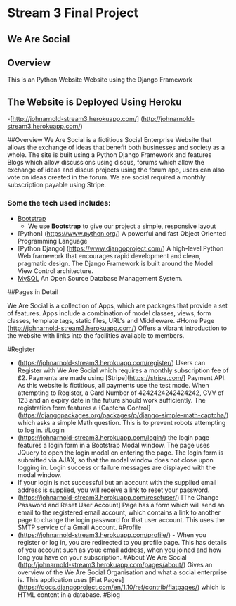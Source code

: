 # Stream 3 Final Project

## We Are Social
 
## Overview
 
This is an Python Website Website using the Django Framework
## The Website is Deployed Using Heroku
-[http://johnarnold-stream3.herokuapp.com/] (http://johnarnold-stream3.herokuapp.com/)

##Overview
We Are Social is a fictitious Social Enterprise Website that allows the exchange of ideas that benefit both businesses and society as a whole.  The site is built using a Python Django Framework and features Blogs which allow discussions using disqus, forums which allow the exchange of ideas and discus projects using the forum app, users can also vote on ideas created in the forum.
We are social required a monthly subscription payable using Stripe.
 
### Some the tech used includes:
- [Bootstrap](http://getbootstrap.com/)
    - We use **Bootstrap** to give our project a simple, responsive layout
- [Python] (https://www.python.org/) A powerful and fast Object Oriented Programming Language
- [Python Django] (https://www.djangoproject.com/) A high-level Python Web framework that encourages rapid development and clean, pragmatic design.  The Django Framework is built around the Model View Control architecture.
- [MySQL](https://www.mysql.com/) An Open Source Database Management System.


##Pages in Detail

We Are Social is a collection of Apps, which are packages that provide a set of features.  Apps include a combination of model classes, views, form classes, template tags, static files, URL's and Middleware.
#Home Page
(http://johnarnold-stream3.herokuapp.com/) Offers a vibrant introduction to the website with links into the facilities available to members.

#Register
- (https://johnarnold-stream3.herokuapp.com/register/) Users can Register with We Are Social which requires a monthly subscription fee of £2.
Payments are made using [Stripe](https://stripe.com/] Payment API.  As this website is fictitious, all payments use the test mode.  When attempting to Register, a Card Number of 4242424242424242, CVV of 123 and an expiry date in the future should work sufficiently.
The registration form features a {Captcha Control](https://djangopackages.org/packages/p/django-simple-math-captcha/) which asks a simple Math question.  This is to prevent robots attempting to log in.
#Login
- (https://johnarnold-stream3.herokuapp.com/login/) the login page features a login form in a Bootstrap Modal window.  The page uses JQuery to open the login modal on entering the page.  The login form is submitted via AJAX, so that the modal window does not close upon logging in.  Login success or failure messages are displayed with the modal window.
- If your login is not successful but an account with the supplied email address is supplied, you will receive a link to reset your password.
- (https://johnarnold-stream3.herokuapp.com/resetuser/) [The Change Password and Reset User Account] Page has a form which will send an email to the registered email account, which contains a link to another page to change the login password for that user account. This uses the SMTP service of a Gmail Account.
#Profile
- (https://johnarnold-stream3.herokuapp.com/profile/) - When you register or log in, you are redirected to you profile page.  This has details of you account such as youe email address, when you joined and how long you have on your subscription.
#About We Are Social
(http://johnarnold-stream3.herokuapp.com/pages/about/) Gives an overview of the We Are Social Organisation and what a social enterprise is.  This application uses [Flat Pages] (https://docs.djangoproject.com/en/1.10/ref/contrib/flatpages/) which is HTML content in a database.
#Blog